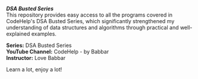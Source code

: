 ***DSA Busted Series*** </br>
This repository provides easy access to all the programs covered in CodeHelp's DSA Busted Series, which significantly strengthened my understanding of data structures and algorithms through practical and well-explained examples.

**Series:** DSA Busted Series</br>
**YouTube Channel:** CodeHelp - by Babbar</br>
**Instructor:** Love Babbar</br>

Learn a lot, enjoy a lot!

